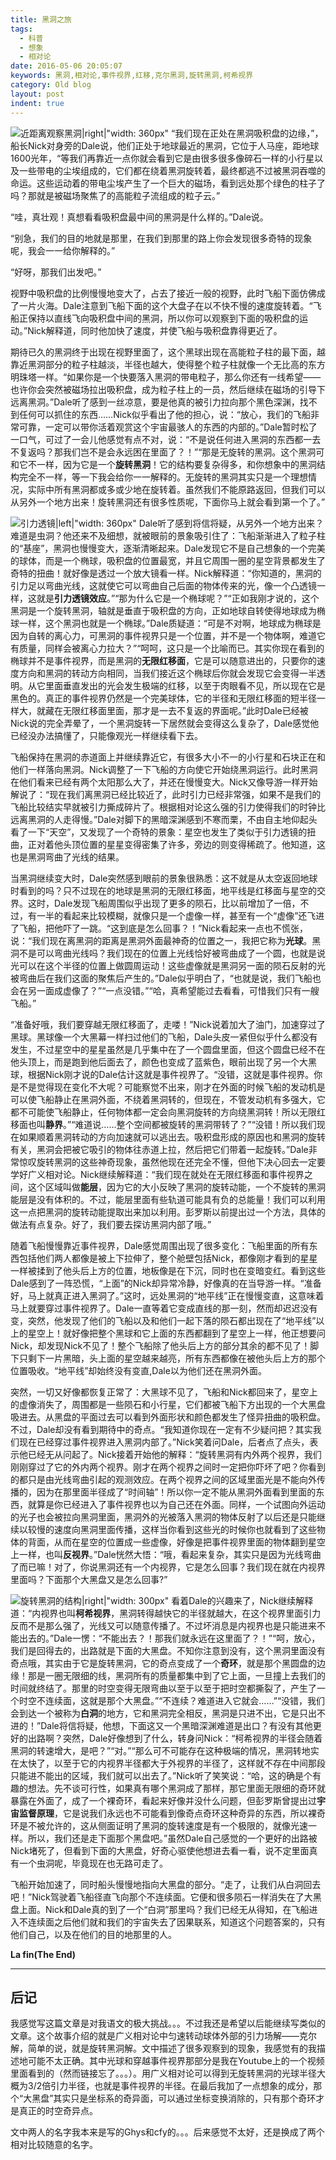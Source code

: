 ```yaml
---
title: 黑洞之旅
tags:
  - 科普
  - 想象
  - 相对论
date: 2016-05-06 20:05:07
keywords: 黑洞,相对论,事件视界,红移,克尔黑洞,旋转黑洞,柯希视界
category: Old blog
layout: post
indent: true
---
```


![近距离观察黑洞|right|"width: 360px"](2016/black-hole-large.png)
“我们现在正处在黑洞吸积盘的边缘，”，船长Nick对身旁的Dale说，他们正处于地球最近的黑洞，它位于人马座，距地球1600光年，“等我们再靠近一点你就会看到它是由很多很多像碎石一样的小行星以及一些带电的尘埃组成的，它们都在绕着黑洞旋转着，最终都逃不过被黑洞吞噬的命运。这些运动着的带电尘埃产生了一个巨大的磁场，看到远处那个绿色的柱子了吗？那就是被磁场聚焦了的高能粒子流组成的粒子云。”

“哇，真壮观！真想看看吸积盘最中间的黑洞是什么样的。”Dale说。

“别急，我们的目的地就是那里，在我们到那里的路上你会发现很多奇特的现象呢，我会一一给你解释的。”

“好呀，那我们出发吧。”

<!-- more -->

视野中吸积盘的比例慢慢地变大了，占去了接近一般的视野，此时飞船下面仿佛成了一片火海。Dale注意到飞船下面的这个大盘子在以不快不慢的速度旋转着。“飞船正保持以直线飞向吸积盘中间的黑洞，所以你可以观察到下面的吸积盘的运动。”Nick解释道，同时他加快了速度，并使飞船与吸积盘靠得更近了。

期待已久的黑洞终于出现在视野里面了，这个黑球出现在高能粒子柱的最下面，越靠近黑洞部分的粒子柱越淡，半径也越大，使得整个粒子柱就像一个无比高的东方明珠塔一样。“如果你是一个快要落入黑洞的带电粒子，那么你还有一线希望——也许你会突然被磁场拉出吸积盘，成为粒子柱上的一员，然后继续在磁场的引导下远离黑洞。”Dale听了感到一丝凉意，要是他真的被引力拉向那个黑色深渊，找不到任何可以抓住的东西……Nick似乎看出了他的担心，说：“放心，我们的飞船非常可靠，一定可以带你活着观赏这个宇宙最骇人的东西的内部的。”Dale暂时松了一口气，可过了一会儿他感觉有点不对，说：“不是说任何进入黑洞的东西都一去不复返吗？那我们岂不是会永远困在里面了？！”“那是无旋转的黑洞。这个黑洞可和它不一样，因为它是一个**旋转黑洞**！它的结构要复杂得多，和你想象中的黑洞结构完全不一样，等一下我会给你一一解释的。无旋转的黑洞其实只是一个理想情况，实际中所有黑洞都或多或少地在旋转着。虽然我们不能原路返回，但我们可以从另外一个地方出来！旋转黑洞还有很多性质呢，下面你马上就会看到第一个了。”

![引力透镜|left|"width: 360px"](http://img.iknow.bdimg.com/zhidaoribao2014/2015year/0420/72.jpg)
Dale听了感到将信将疑，从另外一个地方出来？难道是虫洞？他还来不及细想，就被眼前的景象吸引住了：飞船渐渐进入了粒子柱的“基座”，黑洞也慢慢变大，逐渐清晰起来。Dale发现它不是自己想象的一个完美的球体，而是一个椭球，吸积盘的位置最宽，并且它周围一圈的星空背景都发生了奇特的扭曲！就好像是透过一个放大镜看一样。Nick解释道：“你知道的，黑洞的引力足以弯曲光线，这就使它可以弯曲自己后面的物体传来的光，像一个凸透镜一样，这就是**引力透镜效应**。”“那为什么它是一个椭球呢？”“正如我刚才说的，这个黑洞是一个旋转黑洞，轴就是垂直于吸积盘的方向，正如地球自转使得地球成为椭球一样，这个黑洞也就是一个椭球。”Dale质疑道：“可是不对啊，地球成为椭球是因为自转的离心力，可黑洞的事件视界只是一个位置，并不是一个物体啊，难道它有质量，同样会被离心力拉大？”“呵呵，这只是一个比喻而已。其实你现在看到的椭球并不是事件视界，而是黑洞的**无限红移面**，它是可以随意进出的，只要你的速度方向和黑洞的转动方向相同，当我们接近这个椭球后你就会发现它会变得一半透明。从它里面垂直发出的光会发生极端的红移，以至于肉眼看不见，所以现在它是黑色的。真正的事件视界仍然是一个完美球体，它的半径和无限红移面的短半径一样大，就藏在无限红移面里面，那才是一去不复返的界面呢。”此时Dale已经被Nick说的完全弄晕了，一个黑洞旋转一下居然就会变得这么复杂了，Dale感觉他已经没办法搞懂了，只能像观光一样继续看下去。

飞船保持在黑洞的赤道面上并继续靠近它，有很多大小不一的小行星和石块正在和他们一样落向黑洞。Nick调整了一下飞船的方向使它开始绕黑洞运行。此时黑洞在他们看来已经有两个太阳那么大了，并还在慢慢变大。Nick又像导游一样开始解说了：“现在我们离黑洞已经比较近了，此时引力已经非常强，如果不是我们的飞船比较结实早就被引力撕成碎片了。根据相对论这么强的引力使得我们的时钟比远离黑洞的人走得慢。”Dale对脚下的黑暗深渊感到不寒而栗，不由自主地仰起头看了一下“天空”，又发现了一个奇特的景象：星空也发生了类似于引力透镜的扭曲，正对着他头顶位置的星星变得密集了许多，旁边的则变得稀疏了。他知道，这也是黑洞弯曲了光线的结果。

当黑洞继续变大时，Dale突然感到眼前的景象很熟悉：这不就是从太空返回地球时看到的吗？只不过现在的地球是黑洞的无限红移面，地平线是红移面与星空的交界。这时，Dale发现飞船周围似乎出现了更多的陨石，比以前增加了一倍，不过，有一半的看起来比较模糊，就像只是一个虚像一样，甚至有一个“虚像”还飞进了飞船，把他吓了一跳。“这到底是怎么回事？！”Nick看起来一点也不慌张，说：“我们现在离黑洞的距离是黑洞外面最神奇的位置之一，我把它称为**光球**。黑洞不是可以弯曲光线吗？我们现在的位置上光线恰好被弯曲成了一个圆，也就是说光可以在这个半径的位置上做圆周运动！这些虚像就是黑洞另一面的陨石反射的光被弯曲后在我们这面的聚焦后产生的。”Dale似乎明白了，“也就是说，我们飞船也会在另一面成虚像了？”“一点没错。”“哈，真希望能过去看看，可惜我们只有一艘飞船。”

“准备好哦，我们要穿越无限红移面了，走喽！”Nick说着加大了油门，加速穿过了黑球。黑球像一个大黑幕一样扫过他们的飞船，Dale头皮一紧但似乎什么都没有发生，不过星空中的星星虽然是几乎集中在了一个圆盘里面，但这个圆盘已经不在他头顶上，而是跑到他后面去了，颜色也变成了蓝紫色，眼前出现了另一个大黑球，根据Nick刚才说的Dale估计这就是事件视界了。“没错，这就是事件视界。你是不是觉得现在变化不大呢？可能察觉不出来，刚才在外面的时候飞船的发动机是可以使飞船静止在黑洞外面，不绕着黑洞转的，但现在，不管发动机有多强大，它都不可能使飞船静止，任何物体都一定会向黑洞旋转的方向绕黑洞转！所以无限红移面也叫**静界**。”“难道说……整个空间都被旋转的黑洞带转了？”“没错！所以我们现在如果顺着黑洞转动的方向加速就可以逃出去。吸积盘形成的原因也和黑洞的旋转有关，黑洞会把被它吸引的物体往赤道上拉，然后把它们带着一起旋转。”Dale非常惊叹旋转黑洞的这些神奇现象，虽然他现在还完全不懂，但他下决心回去一定要学好广义相对论。Nick继续解释道：“我们现在就处在无限红移面和事件视界之间，这个区域叫做**能层**，因为它的大小反映了黑洞的旋转动能，一个不旋转的黑洞能层是没有体积的。不过，能层里面有些轨道可能具有负的总能量！我们可以利用这一点把黑洞的旋转动能提取出来加以利用。彭罗斯以前提出过一个方法，具体的做法有点复杂。好了，我们要去探访黑洞内部了哦。”

随着飞船慢慢靠近事件视界，Dale感觉周围出现了很多变化：飞船里面的所有东西包括他们两人都像是被上下拉伸了，整个舱壁包括Nick，都像刚才看到的星星一样被揉到了他头后上方的位置，地板像是在下沉，同时也在变暗变红。看到这些Dale感到了一阵恐慌，“上面”的Nick却异常冷静，好像真的在当导游一样。“准备好，马上就真正进入黑洞了。”这时，远处黑洞的“地平线”正在慢慢变直，这意味着马上就要穿过事件视界了。Dale一直等着它变成直线的那一刻，然而却迟迟没有变，突然，他发现了他们的飞船以及和他们一起下落的陨石都出现在了“地平线”以上的星空上！就好像把整个黑球和它上面的东西都翻到了星空上一样，他正想要问Nick，却发现Nick不见了！整个飞船除了他头后上方的部分其余的都不见了！脚下只剩下一片黑暗，头上面的星空越来越亮，所有东西都像在被他头后上方的那个位置吸收。“地平线”却始终没有变直,Dale以为他们还在黑洞外面。

突然，一切又好像都恢复正常了：大黑球不见了，飞船和Nick都回来了，星空上的虚像消失了，周围都是一些陨石和小行星，它们都被飞船下方出现的一个大黑盘吸进去。从黑盘的平面过去可以看到外面形状和颜色都发生了怪异扭曲的吸积盘。不过，Dale却没有看到期待中的奇点。“我知道你现在一定有不少疑问把？其实我们现在已经穿过事件视界进入黑洞内部了。”Nick笑着问Dale，后者点了点头，表示他已经无从问起了。Nick接着开始他的解释：“旋转黑洞有内外两个视界，我们刚刚穿过了它的外内两个视界。刚才在两个视界之间时一定把你吓坏了吧？你看到的都只是由光线弯曲引起的观测效应。在两个视界之间的区域里面光是不能向外传播的，因为在那里面半径成了“时间轴”！所以你一定不能从黑洞外面看到里面的东西，就算是你已经进入了事件视界也以为自己还在外面。同样，一个试图向外运动的光子也会被拉向黑洞里面，黑洞外的光被落入黑洞的物体反射了以后还是只能继续以较慢的速度向黑洞里面传播，这样当你看到这些光的时候你也就看到了这些物体的背面，从而在星空的位置成一些虚像，好像是把事件视界里面的物体翻到星空上一样，也叫**反视界**。”Dale恍然大悟：“哦，看起来复杂，其实只是因为光线弯曲了而已嘛！对了，你说黑洞还有一个内视界，它是怎么回事？我们现在就在内视界里面吗？下面那个大黑盘又是怎么回事?”

![旋转黑洞的结构|right|"width: 300px"](2016/kerr.jpg)
看着Dale的兴趣来了，Nick继续解释道：“内视界也叫**柯希视界**，黑洞转得越快它的半径就越大，在这个视界里面引力反而不是那么强了，光线又可以随意传播了。不过坏消息是内视界也是只能进来不能出去的。”Dale一愣：“不能出去？！那我们就永远在这里面了？！”“呵，放心，我们是回得去的，出路就是下面的大黑盘。不知你注意到没有，这个黑洞里面没有奇点哦，其实由于它是旋转黑洞，它的奇点变成了一个**奇环**，就是那个黑圆盘的边缘！那是一圈无限细的线，黑洞所有的质量都集中到了它上面，一旦撞上去我们的时间就终结了。那里的时空变得无限弯曲以至于以至于把时空都撕裂了，产生了一个时空不连续面，这就是那个大黑盘。”“不连续？难道进入它就会……”“没错，我们会到达一个被称为**白洞**的地方，它和黑洞完全相反，黑洞是只进不出，它是只出不进的！”Dale将信将疑，他想，下面这又一个黑暗深渊难道是出口？有没有其他更好的出路啊？突然，Dale好像想到了什么，转身问Nick：“柯希视界的半径会随着黑洞的转速增大，是吧？”“对。”“那么可不可能存在这种极端的情况，黑洞转地实在太快了，以至于它的内视界半径都大于外视界的半径了，这样就不存在中间那段只能进不能出的区域，我们就可以出去了。”Nick听了笑笑说：“哈，这的确是个有趣的想法。先不谈可行性，如果真有哪个黑洞成了那样，那它里面无限细的奇环就暴露在外面了，成了一个裸奇环，看起来好像并没什么问题，但彭罗斯曾提出过**宇宙监督原理**，它是说我们永远也不可能看到像奇点奇环这种奇异的东西，所以裸奇环是不被允许的，这从侧面证明了黑洞的旋转速度是有一个极限的，就像光速一样。所以，我们还是走下面那个黑盘吧。”虽然Dale自己感觉的一个更好的出路被Nick堵死了，但看到下面的大黑盘，好奇心驱使他想进去看一看，说不定里面真有一个虫洞呢，毕竟现在也无路可走了。

飞船开始加速了，同时船头慢慢地指向大黑盘的部分。“走了，让我们从白洞回去吧！”Nick驾驶着飞船径直飞向那个不连续面。它便和很多陨石一样消失在了大黑盘上面。Nick和Dale真的到了一个“白洞”那里吗？我们已经无从得知，在飞船进入不连续面之后他们就和我们的宇宙失去了因果联系，知道这个问题答案的，只有他们自己，以及在他们的目的地那里的人。

**La fin(The End)**
***
## 后记
我感觉写这篇文章是对我语文的极大挑战。。。不过我还是希望以后能继续写类似的文章。这个故事介绍的就是广义相对论中匀速转动球体外部的引力场解——克尔解，简单的说，就是旋转黑洞解。文中描述了很多观察到的现象，我感觉有的我描述地可能不太正确。其中光球和穿越事件视界那部分是我在Youtube上的一个视频里面看到的（然而链接忘了。。。）。用广义相对论可以得到无旋转黑洞的光球半径大概为3/2倍引力半径，也就是事件视界的半径。在最后我加了一点想象的成分，那个“大黑盘”其实只是坐标系的奇异面，可以通过坐标变换消除的，只有那个奇环才是真正的时空奇异点。

文中两人的名字我本来是写的Ghys和cfy的。。。后来感觉不太好，还是换成了两个相对比较随意的名字。

